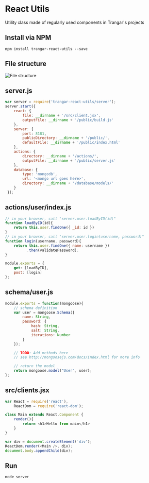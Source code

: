 React Utils
===========

Utility class made of regularly used components in Trangar's projects

Install via NPM
---------------
```
npm install trangar-react-utils --save
```

File structure
-------------

![File structure](http://puu.sh/o0Zgt/8cd9bebc70.png)

server.js
---------
```javascript
var server = require('trangar-react-utils/server');
server.start({
    react: {
        file: __dirname + '/src/client.jsx',
        outputFile: __dirname + '/public/build.js'
    },
    server: {
        port: 8181,
        publicDirectory: __dirname + '/public/',
        defaultFile: __dirname + '/public/index.html'
    },
    actions: {
        directory: __dirname + '/actions/',
        outputFile: __dirname + '/public/server.js'
    },
    database: {
        type: 'mongodb',
        url: '<mongo url goes here>',
        directory: __dirname + '/database/models/'
    }
 });
```

actions/user/index.js
---
```javascript
// in your browser, call "server.user.loadByID(id)"
function loadByID(id){
    return this.user.findOne({ _id: id })
}
// in your browser, call "server.user.login(username, password)"
function login(username, password){
	return this.user.findOne({ name: username })
	      .then(validatePassword);
}

module.exports = {
    get: [loadByID],
    post: [login]
};
```

schema/user.js
---
```javascript
module.exports = function(mongoose){
    // schema definition
    var user = mongoose.Schema({
        name: String,
        password: {
            hash: String,
            salt: String,
            iterations: Number
        }
    });

    // TODO: Add methods here
    // see http://mongoosejs.com/docs/index.html for more info

    // return the model
    return mongoose.model("User", user);
};
```

src/clients.jsx
---
```javascript
var React = require('react'),
    ReactDom = require('react-dom');

class Main extends React.Component {
    render(){
        return <h1>Hello from main</h1>
    }
}

var div = document.createElement('div');
ReactDom.render(<Main />, div);
document.body.appendChild(div);

```

Run
---
```
node server
```
